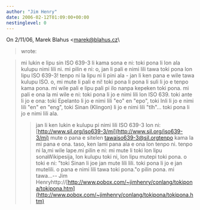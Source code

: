 ```yaml
---
author: "Jim Henry"
date: 2006-02-12T01:09:00+00:00
nestinglevel: 0
---
```

On 2/11/06, Marek Blahus <[marek@blahus.cz](mailto://marek@blahus.cz)\
> wrote:

> mi lukin e lipu sin ISO 639-3 li kama sona e ni: toki pona li lon ala
> kulupu nimi lili ni. mi pilin e ni: o, jan li pali e nimi lili tawa toki
> pona lon lipu ISO 639-3! tenpo ni la lipu ni li pini ala - jan li ken
> pana e wile tawa kulupu ISO. o, mi mute li pali e ni! toki pona li pona
> li suli li jo e tenpo kama pona. mi wile pali e lipu pali pi ilo nanpa
> kepeken toki pona. mi pali e ona la mi wile e ni: toki pona li jo e nimi
> lili lon ISO 639. toki ante li jo e ona: toki Epelanto li jo e nimi lili
> "eo" en "epo", toki Inli li jo e nimi lili "en" en "eng", toki Sinan
> (Klingon) li jo e nimi lili "tlh"... toki pona li jo e nimi lili ala.
>> jan li ken lukin e kulupu pi nimi lili ISO 639-3 lon ni:
>> [http://www.sil.org/iso639-3/mi](http://www.sil.org/iso639-3/mi) mute o pana e sitelen [tawaiso639-3@sil.orgtenpo](mailto://tawaiso639-3@sil.orgtenpo) kama la mi pana e ona. taso, ken lami pana ala e ona lon tenpo ni. tenpo ni la,mi wile lape.mi pilin e ni: mi mute li toki lon lipu sonaWikipesija, lon kulupu toki ni, lon lipu mutepi toki pona. o toki e ni: "toki Sinan li joe jan mute lili lili. toki pona li jo e jan mutelili. o pana e nimi lili tawa toki pona."o pilin pona. mi tawa...--
Jim Henryhttp://[http://www.pobox.com/~jimhenry/conlang/tokipona/tokipona.htm](http://www.pobox.com/~jimhenry/conlang/tokipona/tokipona.htm)
